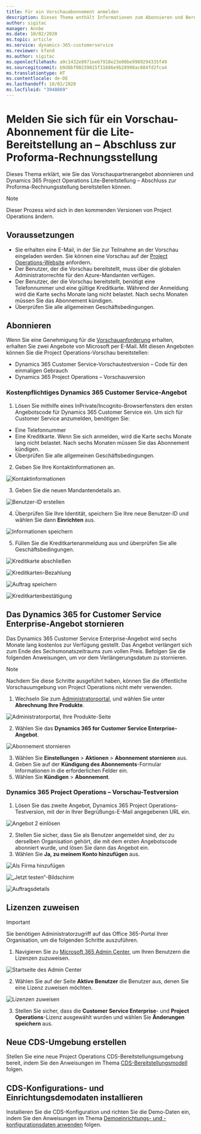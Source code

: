 ```yaml
---
title: Für ein Vorschauabonnement anmelden
description: Dieses Thema enthält Informationen zum Abonnieren und Bereitstellen der Project Operations Lite-Bereitstellung – Abschluss zur Proforma-Rechnungsstellung.
author: sigitac
manager: Annbe
ms.date: 10/02/2020
ms.topic: article
ms.service: dynamics-365-customerservice
ms.reviewer: kfend
ms.author: sigitac
ms.openlocfilehash: a9c1432e8971eeb7918e23e00be9989294335f49
ms.sourcegitcommit: b9d8bf00239815f31686e9b28998ac684fd2fca4
ms.translationtype: HT
ms.contentlocale: de-DE
ms.lasthandoff: 10/02/2020
ms.locfileid: "3948869"
---
```

# <a name="sign-up-for-a-preview-subscription-for-lite-deployment--deal-to-proforma-invoicing"></a>Melden Sie sich für ein Vorschau-Abonnement für die Lite-Bereitstellung an – Abschluss zur Proforma-Rechnungsstellung

Dieses Thema erklärt, wie Sie das Vorschaupartnerangebot abonnieren und Dynamics 365 Project Operations Lite-Bereitstellung – Abschluss zur Proforma-Rechnungsstellung bereitstellen können.

> [!NOTE]
> Dieser Prozess wird sich in den kommenden Versionen von Project Operations ändern.

## <a name="prerequisites"></a>Voraussetzungen

- Sie erhalten eine E-Mail, in der Sie zur Teilnahme an der Vorschau eingeladen werden. Sie können eine Vorschau auf der [Project Operations-Website](https://dynamics.microsoft.com/en-us/project-operations/overview/) anfordern.
- Der Benutzer, der die Vorschau bereitstellt, muss über die globalen Administratorrechte für den Azure-Mandanten verfügen.
- Der Benutzer, der die Vorschau bereitstellt, benötigt eine Telefonnummer und eine gültige Kreditkarte. Während der Anmeldung wird die Karte sechs Monate lang nicht belastet. Nach sechs Monaten müssen Sie das Abonnement kündigen. 
- Überprüfen Sie alle allgemeinen Geschäftsbedingungen.

## <a name="subscribe"></a>Abonnieren

Wenn Sie eine Genehmigung für die [Vorschauanforderung](https://forms.office.com/FormsPro/Pages/ResponsePage.aspx?id=v4j5cvGGr0GRqy180BHbR56j8lZs0FdAvwT75_WNFyxUMkRDV1NYQU5TNjE2VjhKOVBUNVg2R0s1NC4u) erhalten, erhalten Sie zwei Angebote von Microsoft per E-Mail. Mit diesen Angeboten können Sie die Project Operations-Vorschau bereitstellen:

- Dynamics 365 Customer Service-Vorschautestversion – Code für den einmaligen Gebrauch
- Dynamics 365 Project Operations – Vorschauversion

### <a name="dynamics-365-customer-service-paid-offer"></a>Kostenpflichtiges Dynamics 365 Customer Service-Angebot

1. Lösen Sie mithilfe eines InPrivate/Incognito-Browserfensters den ersten Angebotscode für Dynamics 365 Customer Service ein. Um sich für Customer Service anzumelden, benötigen Sie:

- Eine Telefonnummer
- Eine Kreditkarte. Wenn Sie sich anmelden, wird die Karte sechs Monate lang nicht belastet. Nach sechs Monaten müssen Sie das Abonnement kündigen.
- Überprüfen Sie alle allgemeinen Geschäftsbedingungen.

2. Geben Sie Ihre Kontaktinformationen an.

![Kontaktinformationen](./media/1ContactInformation.png)

3. Geben Sie die neuen Mandantendetails an.

![Benutzer-ID erstellen](./media/2CreateUserID.png)

4. Überprüfen Sie Ihre Identität, speichern Sie Ihre neue Benutzer-ID und wählen Sie dann **Einrichten** aus.

![Informationen speichern](./media/3SaveInfo.png)

5. Füllen Sie die Kreditkartenanmeldung aus und überprüfen Sie alle Geschäftsbedingungen. 

![Kreditkarte abschließen](./media/4CompleteCreditCard.png)

![Kreditkarten-Bezahlung](./media/5CreditCardCheckout.png)

![Auftrag speichern](./media/6SaveOrder.png)

![Kreditkartenbestätigung](./media/7Confirmation.png)

## <a name="cancel-the-dynamics-365-customer-service-enterprise-offer"></a>Das Dynamics 365 for Customer Service Enterprise-Angebot stornieren

Das Dynamics 365 Customer Service Enterprise-Angebot wird sechs Monate lang kostenlos zur Verfügung gestellt. Das Angebot verlängert sich zum Ende des Sechsmonatszeitraums zum vollen Preis. Befolgen Sie die folgenden Anweisungen, um vor dem Verlängerungsdatum zu stornieren. 

> [!NOTE]
> Nachdem Sie diese Schritte ausgeführt haben, können Sie die öffentliche Vorschauumgebung von Project Operations nicht mehr verwenden.

1. Wechseln Sie zum [Administratorportal](https://admin.microsoft.com/), und wählen Sie unter **Abrechnung** **Ihre Produkte**.

![Administratorportal, Ihre Produkte-Seite](./media/8AdminPortal.png)

2. Wählen Sie das **Dynamics 365 for Customer Service Enterprise-Angebot**.

![Abonnement stornieren](./media/9CancelSubscription.png)

3. Wählen Sie **Einstellungen** > **Aktionen** > **Abonnement stornieren** aus.
4. Geben Sie auf der **Kündigung des Abonnements**-Formular Informationen in die erforderlichen Felder ein.
5. Wählen Sie **Kündigen** > **Abonnement**.

### <a name="dynamics-365-project-operations--preview-trial"></a>Dynamics 365 Project Operations – Vorschau-Testversion

1. Lösen Sie das zweite Angebot, Dynamics 365 Project Operations-Testversion, mit der in Ihrer Begrüßungs-E-Mail angegebenen URL ein.

![Angebot 2 einlösen](./media/10RedeemOffer2.png)

2. Stellen Sie sicher, dass Sie als Benutzer angemeldet sind, der zu derselben Organisation gehört, die mit dem ersten Angebotscode abonniert wurde, und lösen Sie dann das Angebot ein. 
3. Wählen Sie **Ja, zu meinem Konto hinzufügen** aus.

![Als Firma hinzufügen](./media/11AddToAccount.png)

![„Jetzt testen“-Bildschirm](./media/12TryNow.png)

![Auftragsdetails](./media/13Confirmation.png)

## <a name="assign-licenses"></a>Lizenzen zuweisen

> [!IMPORTANT]
> Sie benötigen Administratorzugriff auf das Office 365-Portal Ihrer Organisation, um die folgenden Schritte auszuführen.

1. Navigieren Sie zu [Microsoft 365 Admin Center](https://portal.office.com/), um Ihren Benutzern die Lizenzen zuzuweisen.

![Startseite des Admin Center](./media/14AdminPortal.png)

2. Wählen Sie auf der Seite **Aktive Benutzer** die Benutzer aus, denen Sie eine Lizenz zuweisen möchten.

![Lizenzen zuweisen](./media/15AssignLicenses.png)

3. Stellen Sie sicher, dass die **Customer Service Enterprise**- und **Project Operations**-Lizenz ausgewählt wurden und wählen Sie **Änderungen speichern** aus.

## <a name="create-a-new-cds-environment"></a>Neue CDS-Umgebung erstellen

Stellen Sie eine neue Project Operations CDS-Bereitstellungsumgebung bereit, indem Sie den Anweisungen im Thema [CDS-Bereitstellungsmodell](lite-deployment.md) folgen.

## <a name="install-a-cds-configuration-and-setup-demo-data"></a>CDS-Konfigurations- und Einrichtungsdemodaten installieren

Installieren Sie die CDS-Konfiguration und richten Sie die Demo-Daten ein, indem Sie den Anweisungen im Thema [Demoeinrichtungs- und -konfigurationsdaten anwenden](lite-apply-demo-setup-config-data.md) folgen.
